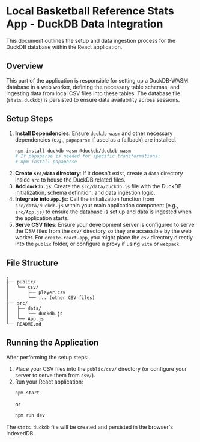 # Local Basketball Reference Stats App - DuckDB Data Integration

This document outlines the setup and data ingestion process for the DuckDB database within the React application.

## Overview
This part of the application is responsible for setting up a DuckDB-WASM database in a web worker, defining the necessary table schemas, and ingesting data from local CSV files into these tables. The database file (`stats.duckdb`) is persisted to ensure data availability across sessions.

## Setup Steps

1.  **Install Dependencies**: Ensure `duckdb-wasm` and other necessary dependencies (e.g., `papaparse` if used as a fallback) are installed.
    ```bash
    npm install duckdb-wasm @duckdb/duckdb-wasm
    # If papaparse is needed for specific transformations:
    # npm install papaparse
    ```
2.  **Create `src/data` directory**: If it doesn't exist, create a `data` directory inside `src` to house the DuckDB related files.
3.  **Add `duckdb.js`**: Create the `src/data/duckdb.js` file with the DuckDB initialization, schema definition, and data ingestion logic.
4.  **Integrate into `App.js`**: Call the initialization function from `src/data/duckdb.js` within your main application component (e.g., `src/App.js`) to ensure the database is set up and data is ingested when the application starts.
5.  **Serve CSV files**: Ensure your development server is configured to serve the CSV files from the `csv/` directory so they are accessible by the web worker. For `create-react-app`, you might place the `csv` directory directly into the `public` folder, or configure a proxy if using `vite` or `webpack`.

## File Structure

```
.
├── public/
│   └── csv/
│       ├── player.csv
│       └── ... (other CSV files)
├── src/
│   ├── data/
│   │   └── duckdb.js
│   └── App.js
└── README.md
```

## Running the Application

After performing the setup steps:

1.  Place your CSV files into the `public/csv/` directory (or configure your server to serve them from `csv/`).
2.  Run your React application:
    ```bash
    npm start
    ```
    or
    ```bash
    npm run dev
    ```

The `stats.duckdb` file will be created and persisted in the browser's IndexedDB.